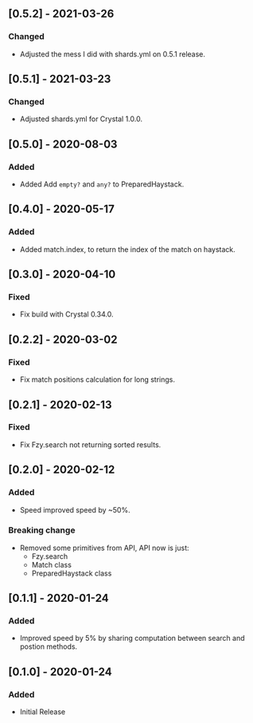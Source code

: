 ## [0.5.2] - 2021-03-26
### Changed
 - Adjusted the mess I did with shards.yml on 0.5.1 release.

## [0.5.1] - 2021-03-23
### Changed
 - Adjusted shards.yml for Crystal 1.0.0.

## [0.5.0] - 2020-08-03
### Added
 - Added Add `empty?` and `any?` to PreparedHaystack.

## [0.4.0] - 2020-05-17
### Added
 - Added match.index, to return the index of the match on haystack.

## [0.3.0] - 2020-04-10
### Fixed
- Fix build with Crystal 0.34.0.

## [0.2.2] - 2020-03-02
### Fixed
- Fix match positions calculation for long strings.

## [0.2.1] - 2020-02-13
### Fixed
- Fix Fzy.search not returning sorted results.

## [0.2.0] - 2020-02-12
### Added
- Speed improved speed by ~50%.

### Breaking change
- Removed some primitives from API, API now is just:
  - Fzy.search
  - Match class
  - PreparedHaystack class

## [0.1.1] - 2020-01-24
### Added
- Improved speed by 5% by sharing computation between search and postion methods.

## [0.1.0] - 2020-01-24
### Added
- Initial Release
